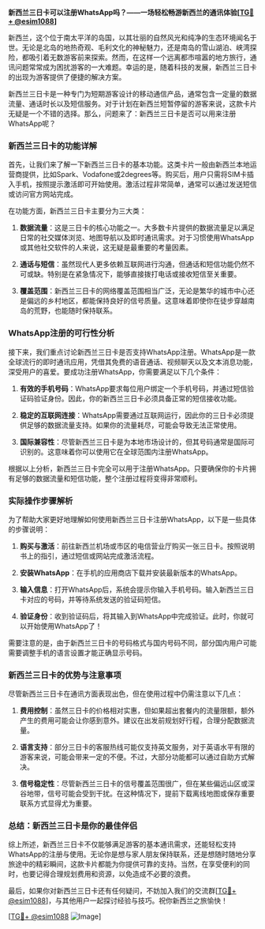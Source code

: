 **新西兰三日卡可以注册WhatsApp吗？——一场轻松畅游新西兰的通讯体验[[TG💪+ @esim1088](https://t.me/s/esim1088)]**

新西兰，这个位于南太平洋的岛国，以其壮丽的自然风光和纯净的生态环境闻名于世。无论是北岛的地热奇观、毛利文化的神秘魅力，还是南岛的雪山湖泊、峡湾探险，都吸引着无数游客前来探索。然而，在这样一个远离都市喧嚣的地方旅行，通讯问题常常成为困扰游客的一大难题。幸运的是，随着科技的发展，新西兰三日卡的出现为游客提供了便捷的解决方案。

新西兰三日卡是一种专门为短期游客设计的移动通信产品，通常包含一定量的数据流量、通话时长以及短信服务。对于计划在新西兰短暂停留的游客来说，这款卡片无疑是一个不错的选择。那么，问题来了：新西兰三日卡是否可以用来注册WhatsApp呢？

### **新西兰三日卡的功能详解**

首先，让我们来了解一下新西兰三日卡的基本功能。这类卡片一般由新西兰本地运营商提供，比如Spark、Vodafone或2degrees等。购买后，用户只需将SIM卡插入手机，按照提示激活即可开始使用。激活过程非常简单，通常可以通过发送短信或访问官方网站完成。

在功能方面，新西兰三日卡主要分为三大类：

1. **数据流量**：这是三日卡的核心功能之一。大多数卡片提供的数据流量足以满足日常的社交媒体浏览、地图导航以及即时通讯需求。对于习惯使用WhatsApp或其他社交软件的人来说，这无疑是最重要的考量因素。
   
2. **通话与短信**：虽然现代人更多依赖互联网进行沟通，但通话和短信功能仍然不可或缺。特别是在紧急情况下，能够直接拨打电话或接收短信至关重要。

3. **覆盖范围**：新西兰三日卡的网络覆盖范围相当广泛，无论是繁华的城市中心还是偏远的乡村地区，都能保持良好的信号质量。这意味着即使你在徒步穿越南岛的荒野，也能随时保持联系。

### **WhatsApp注册的可行性分析**

接下来，我们重点讨论新西兰三日卡是否支持WhatsApp注册。WhatsApp是一款全球流行的即时通讯应用，凭借其免费的语音通话、视频聊天以及文本消息功能，深受用户的喜爱。要成功注册WhatsApp，你需要满足以下几个条件：

1. **有效的手机号码**：WhatsApp要求每位用户绑定一个手机号码，并通过短信验证码验证身份。因此，你的新西兰三日卡必须具备正常的短信接收功能。

2. **稳定的互联网连接**：WhatsApp需要通过互联网运行，因此你的三日卡必须提供足够的数据流量支持。如果你的流量耗尽，可能会导致无法正常使用。

3. **国际兼容性**：尽管新西兰三日卡是为本地市场设计的，但其号码通常是国际可识别的。这意味着你可以使用它在全球范围内注册WhatsApp。

根据以上分析，新西兰三日卡完全可以用于注册WhatsApp。只要确保你的卡片拥有足够的数据流量和短信功能，整个注册过程将变得非常顺利。

### **实际操作步骤解析**

为了帮助大家更好地理解如何使用新西兰三日卡注册WhatsApp，以下是一些具体的步骤说明：

1. **购买与激活**：前往新西兰机场或市区的电信营业厅购买一张三日卡。按照说明书上的指引，通过短信或网站完成激活流程。

2. **安装WhatsApp**：在手机的应用商店下载并安装最新版本的WhatsApp。

3. **输入信息**：打开WhatsApp后，系统会提示你输入手机号码。输入新西兰三日卡对应的号码，并等待系统发送的验证码短信。

4. **验证身份**：收到验证码后，将其输入到WhatsApp中完成验证。此时，你就可以开始使用WhatsApp了！

需要注意的是，由于新西兰三日卡的号码格式与国内号码不同，部分国内用户可能需要调整手机的语言设置才能正确显示号码。

### **新西兰三日卡的优势与注意事项**

尽管新西兰三日卡在通讯方面表现出色，但在使用过程中仍需注意以下几点：

1. **费用控制**：虽然三日卡的价格相对实惠，但如果超出套餐内的流量限额，额外产生的费用可能会让你感到意外。建议在出发前规划好行程，合理分配数据流量。

2. **语言支持**：部分三日卡的客服热线可能仅支持英文服务，对于英语水平有限的游客来说，可能会带来一定的不便。不过，大部分功能都可以通过自助方式解决。

3. **信号稳定性**：尽管新西兰三日卡的信号覆盖范围很广，但在某些偏远山区或深谷地带，信号可能会受到干扰。在这种情况下，提前下载离线地图或保存重要联系方式显得尤为重要。

### **总结：新西兰三日卡是你的最佳伴侣**

综上所述，新西兰三日卡不仅能够满足游客的基本通讯需求，还能轻松支持WhatsApp的注册与使用。无论你是想与家人朋友保持联系，还是想随时随地分享旅途中的精彩瞬间，这款卡片都能为你提供可靠的支持。当然，在享受便利的同时，也要记得合理规划费用和资源，以免造成不必要的浪费。

最后，如果你对新西兰三日卡还有任何疑问，不妨加入我们的交流群[[TG💪+ @esim1088](https://t.me/s/esim1088)]，与其他用户一起探讨经验与技巧。祝你新西兰之旅愉快！

[[TG💪+ @esim1088](https://t.me/s/esim1088) ![Image](https://i.postimg.cc/4NQfJmqS/Snipaste-2025-05-13-00-14-12.png)]